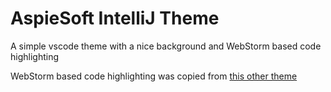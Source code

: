 # AspieSoft IntelliJ Theme

A simple vscode theme with a nice background and WebStorm based code highlighting

WebStorm based code highlighting was copied from [this other theme](https://marketplace.visualstudio.com/items?itemName=xr0master.webstorm-intellij-darcula-theme&ssr=false#review-details)
